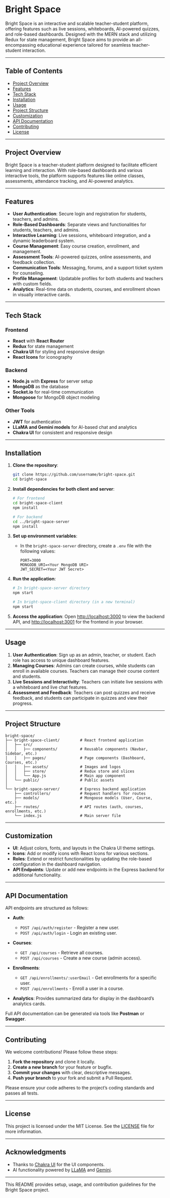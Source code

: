 
# Bright Space  
 
Bright Space is an interactive and scalable teacher-student platform, offering features such as live sessions, whiteboards, AI-powered quizzes, and role-based dashboards. Designed with the MERN stack and utilizing Redux for state management, Bright Space aims to provide an all-encompassing educational experience tailored for seamless teacher-student interaction.

---

## Table of Contents

- [Project Overview](#project-overview)
- [Features](#features)
- [Tech Stack](#tech-stack)
- [Installation](#installation)
- [Usage](#usage)
- [Project Structure](#project-structure)
- [Customization](#customization)
- [API Documentation](#api-documentation)
- [Contributing](#contributing)
- [License](#license)

---

## Project Overview

Bright Space is a teacher-student platform designed to facilitate efficient learning and interaction. With role-based dashboards and various interactive tools, the platform supports features like online classes, assessments, attendance tracking, and AI-powered analytics.

---

## Features

- **User Authentication**: Secure login and registration for students, teachers, and admins.
- **Role-Based Dashboards**: Separate views and functionalities for students, teachers, and admins.
- **Interactive Learning**: Live sessions, whiteboard integration, and a dynamic leaderboard system.
- **Course Management**: Easy course creation, enrollment, and management.
- **Assessment Tools**: AI-powered quizzes, online assessments, and feedback collection.
- **Communication Tools**: Messaging, forums, and a support ticket system for counseling.
- **Profile Management**: Updatable profiles for both students and teachers with custom fields.
- **Analytics**: Real-time data on students, courses, and enrollment shown in visually interactive cards.

---

## Tech Stack

### Frontend
- **React** with **React Router**
- **Redux** for state management
- **Chakra UI** for styling and responsive design
- **React Icons** for iconography

### Backend
- **Node.js** with **Express** for server setup
- **MongoDB** as the database
- **Socket.io** for real-time communication
- **Mongoose** for MongoDB object modeling

### Other Tools
- **JWT** for authentication
- **LLaMA and Gemini models** for AI-based chat and analytics
- **Chakra UI** for consistent and responsive design

---

## Installation

1. **Clone the repository**:
   ```bash
   git clone https://github.com/username/bright-space.git
   cd bright-space
   ```

2. **Install dependencies for both client and server**:
   ```bash
   # For frontend
   cd bright-space-client
   npm install

   # For backend
   cd ../bright-space-server
   npm install
   ```

3. **Set up environment variables**:
   - In the `bright-space-server` directory, create a `.env` file with the following values:
     ```
     PORT=3000
     MONGODB_URI=<Your MongoDB URI>
     JWT_SECRET=<Your JWT Secret>
     ```

4. **Run the application**:
   ```bash
   # In bright-space-server directory
   npm start

   # In bright-space-client directory (in a new terminal)
   npm start
   ```

5. **Access the application**:
   Open [http://localhost:3000](http://localhost:3000) to view the backend API, and [http://localhost:3001](http://localhost:3001) for the frontend in your browser.

---

## Usage

1. **User Authentication**: Sign up as an admin, teacher, or student. Each role has access to unique dashboard features.
2. **Managing Courses**: Admins can create courses, while students can enroll in available courses. Teachers can manage their course content and students.
3. **Live Sessions and Interactivity**: Teachers can initiate live sessions with a whiteboard and live chat features.
4. **Assessment and Feedback**: Teachers can post quizzes and receive feedback, and students can participate in quizzes and view their progress.

---

## Project Structure

```
bright-space/
├── bright-space-client/         # React frontend application
│   ├── src/
│   │   ├── components/          # Reusable components (Navbar, Sidebar, etc.)
│   │   ├── pages/               # Page components (Dashboard, Courses, etc.)
│   │   ├── assets/              # Images and logos
│   │   ├── store/               # Redux store and slices
│   │   └── App.js               # Main app component
│   └── public/                  # Public assets
│
└── bright-space-server/         # Express backend application
    ├── controllers/             # Request handlers for routes
    ├── models/                  # Mongoose models (User, Course, etc.)
    ├── routes/                  # API routes (auth, courses, enrollments, etc.)
    └── index.js                 # Main server file
```

---

## Customization

- **UI**: Adjust colors, fonts, and layouts in the Chakra UI theme settings.
- **Icons**: Add or modify icons with React Icons for various sections.
- **Roles**: Extend or restrict functionalities by updating the role-based configuration in the dashboard navigation.
- **API Endpoints**: Update or add new endpoints in the Express backend for additional functionality.

---

## API Documentation

API endpoints are structured as follows:

- **Auth**: 
  - `POST /api/auth/register` - Register a new user.
  - `POST /api/auth/login` - Login an existing user.
  
- **Courses**:
  - `GET /api/courses` - Retrieve all courses.
  - `POST /api/courses` - Create a new course (admin access).

- **Enrollments**:
  - `GET /api/enrollments/:userEmail` - Get enrollments for a specific user.
  - `POST /api/enrollments` - Enroll a user in a course.

- **Analytics**: Provides summarized data for display in the dashboard’s analytics cards.

Full API documentation can be generated via tools like **Postman** or **Swagger**.

---

## Contributing

We welcome contributions! Please follow these steps:

1. **Fork the repository** and clone it locally.
2. **Create a new branch** for your feature or bugfix.
3. **Commit your changes** with clear, descriptive messages.
4. **Push your branch** to your fork and submit a Pull Request.

Please ensure your code adheres to the project’s coding standards and passes all tests.

---

## License

This project is licensed under the MIT License. See the [LICENSE](LICENSE) file for more information.

---

## Acknowledgments

- Thanks to [Chakra UI](https://chakra-ui.com) for the UI components.
- AI functionality powered by [LLaMA](https://ai.facebook.com/llama/) and [Gemini](https://www.google.com).

---

This README provides setup, usage, and contribution guidelines for the Bright Space project.
